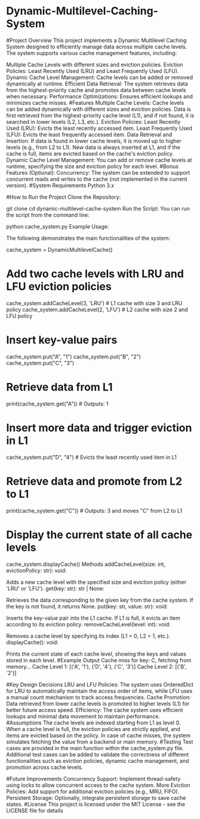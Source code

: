 # Dynamic-Multilevel-Caching-System
#Project Overview
This project implements a Dynamic Multilevel Caching System designed to efficiently manage data across multiple cache levels. The system supports various cache management features, including:

Multiple Cache Levels with different sizes and eviction policies.
Eviction Policies: Least Recently Used (LRU) and Least Frequently Used (LFU).
Dynamic Cache Level Management: Cache levels can be added or removed dynamically at runtime.
Efficient Data Retrieval: The system retrieves data from the highest-priority cache and promotes data between cache levels when necessary.
Performance Optimizations: Ensures efficient lookups and minimizes cache misses.
#Features
Multiple Cache Levels:
Cache levels can be added dynamically with different sizes and eviction policies.
Data is first retrieved from the highest-priority cache level (L1), and if not found, it is searched in lower levels (L2, L3, etc.).
Eviction Policies:
Least Recently Used (LRU): Evicts the least recently accessed item.
Least Frequently Used (LFU): Evicts the least frequently accessed item.
Data Retrieval and Insertion:
If data is found in lower cache levels, it is moved up to higher levels (e.g., from L2 to L1).
New data is always inserted at L1, and if the cache is full, items are evicted based on the cache's eviction policy.
Dynamic Cache Level Management:
You can add or remove cache levels at runtime, specifying the size and eviction policy for each level.
#Bonus Features (Optional):
Concurrency: The system can be extended to support concurrent reads and writes to the cache (not implemented in the current version).
#System Requirements
Python 3.x

#How to Run the Project
Clone the Repository:

git clone <your-repository-url>
cd dynamic-multilevel-cache-system
Run the Script: You can run the script from the command line:


python cache_system.py
Example Usage:

The following demonstrates the main functionalities of the system:

cache_system = DynamicMultilevelCache()

# Add two cache levels with LRU and LFU eviction policies
cache_system.addCacheLevel(3, 'LRU')  # L1 cache with size 3 and LRU policy
cache_system.addCacheLevel(2, 'LFU')  # L2 cache with size 2 and LFU policy

# Insert key-value pairs
cache_system.put("A", "1")
cache_system.put("B", "2")
cache_system.put("C", "3")

# Retrieve data from L1
print(cache_system.get("A"))  # Outputs: 1

# Insert more data and trigger eviction in L1
cache_system.put("D", "4")  # Evicts the least recently used item in L1

# Retrieve data and promote from L2 to L1
print(cache_system.get("C"))  # Outputs: 3 and moves "C" from L2 to L1

# Display the current state of all cache levels
cache_system.displayCache()
Methods
addCacheLevel(size: int, evictionPolicy: str): void:

Adds a new cache level with the specified size and eviction policy (either 'LRU' or 'LFU').
get(key: str): str | None:

Retrieves the data corresponding to the given key from the cache system. If the key is not found, it returns None.
put(key: str, value: str): void:

Inserts the key-value pair into the L1 cache. If L1 is full, it evicts an item according to its eviction policy.
removeCacheLevel(level: int): void:

Removes a cache level by specifying its index (L1 = 0, L2 = 1, etc.).
displayCache(): void:

Prints the current state of each cache level, showing the keys and values stored in each level.
#Example Output
Cache miss for key: C, fetching from memory...
Cache Level 1: [('A', '1'), ('D', '4'), ('C', '3')]
Cache Level 2: [('B', '2')]

#Key Design Decisions
LRU and LFU Policies: The system uses OrderedDict for LRU to automatically maintain the access order of items, while LFU uses a manual count mechanism to track access frequencies.
Cache Promotion: Data retrieved from lower cache levels is promoted to higher levels (L1) for better future access speed.
Efficiency: The cache system uses efficient lookups and minimal data movement to maintain performance.
#Assumptions
The cache levels are indexed starting from L1 as level 0.
When a cache level is full, the eviction policies are strictly applied, and items are evicted based on the policy.
In case of cache misses, the system simulates fetching the value from a backend or main memory.
#Testing
Test cases are provided in the main function within the cache_system.py file. Additional test cases can be added to validate the correctness of different functionalities such as eviction policies, dynamic cache management, and promotion across cache levels.

#Future Improvements
Concurrency Support: Implement thread-safety using locks to allow concurrent access to the cache system.
More Eviction Policies: Add support for additional eviction policies (e.g., MRU, FIFO).
Persistent Storage: Optionally, integrate persistent storage to save cache states.
#License
This project is licensed under the MIT License - see the LICENSE file for details

